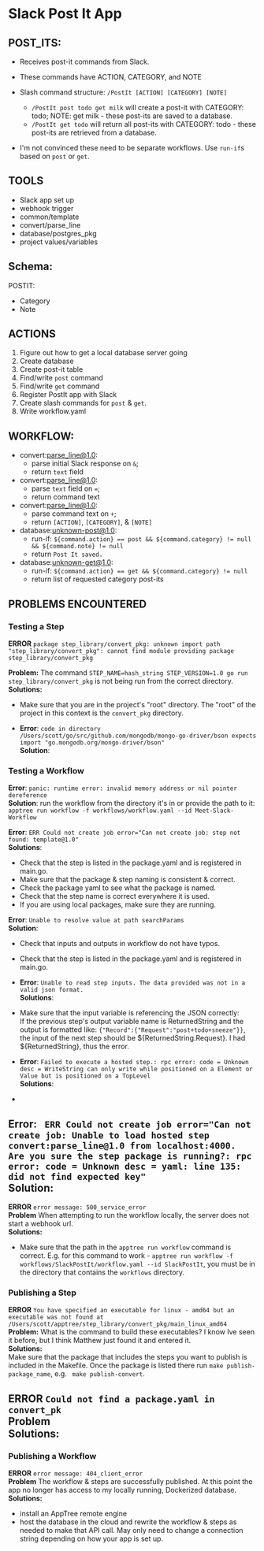 # Slack Post It App

## POST_ITS:
* Receives post-it commands from Slack.
* These commands have ACTION, CATEGORY, and NOTE
* Slash command structure: `/PostIt [ACTION] [CATEGORY] [NOTE]`
    - `/PostIt post todo get milk` will create a post-it with CATEGORY: todo; NOTE: get milk - these post-its are saved to a database.
    - `/PostIt get todo` will return all post-its with CATEGORY: todo - these post-its are retrieved from a database.

* I'm not convinced these need to be separate workflows. Use `run-if`s based on `post` or `get`.

## TOOLS
* Slack app set up
* webhook trigger
* common/template
* convert/parse_line
* database/postgres_pkg
* project values/variables

## Schema:
POSTIT:  
- Category
- Note

## ACTIONS

1. Figure out how to get a local database server going
2. Create database
3. Create post-it table
4. Find/write `post` command
5. Find/write `get` command
6. Register PostIt app with Slack
7. Create slash commands for `post` & `get`.
8. Write workflow.yaml

    
## WORKFLOW:
- convert:parse_line@1.0: 
    * parse initial Slack response on `&`; 
    * return `text` field
- convert:parse_line@1.0: 
    * parse `text` field on `=`; 
    * return command text
- convert:parse_line@1.0: 
    * parse command text on `+`; 
    * return `[ACTION]`, `[CATEGORY]`, & `[NOTE]`
- database:unknown-post@1.0:
    * run-if: `${command.action} == post && ${command.category} != null && ${command.note} != null`
    * return `Post It saved.`
- database:unknown-get@1.0:
    * run-if: `${command.action} == get && ${command.category} != null`
    * return list of requested category post-its

## PROBLEMS ENCOUNTERED

### Testing a Step
**ERROR** `package step_library/convert_pkg: unknown import path "step_library/convert_pkg": cannot find module providing package step_library/convert_pkg`

**Problem:** The command `STEP_NAME=hash_string STEP_VERSION=1.0 go run step_library/convert_pkg` is not being run from the correct directory.
**Solutions:** 
- Make sure that you are in the project's "root" directory. The "root" of the project in this context is the `convert_pkg` directory.

- **Error**: `code in directory /Users/scott/go/src/github.com/mongodb/mongo-go-driver/bson expects import "go.mongodb.org/mongo-driver/bson"`  
**Solution**: 

### Testing a Workflow
**Error**: `panic: runtime error: invalid memory address or nil pointer dereference`  
**Solution**: run the workflow from the directory it's in or provide the path to it: `apptree run workflow -f workflows/workflow.yaml --id Meet-Slack-Workflow`

**Error**: `ERR Could not create job error="Can not create job: step not found: template@1.0"`  
**Solutions**: 
- Check that the step is listed in the package.yaml and is registered in main.go.
- Make sure that the package & step naming is consistent & correct.
- Check the package yaml to see what the package is named. 
- Check that the step name is correct everywhere it is used.
- If you are using local packages, make sure they are running.

**Error**: `Unable to resolve value at path searchParams`  
**Solution**: 
- Check that inputs and outputs in workflow do not have typos.  
- Check that the step is listed in the package.yaml and is registered in main.go.

- **Error**: `Unable to read step inputs. The data provided was not in a valid json format.`  
**Solutions**: 
- Make sure that the input variable is referencing the JSON correctly:  
If the previous step's output variable name is ReturnedString and the output is formatted like: `{"Record":{"Request":"post+todo+sneeze"}}`, the input of the next step should be ${ReturnedString.Request}. I had ${ReturnedString}, thus the error.

- **Error**: `Failed to execute a hosted step.: rpc error: code = Unknown desc = WriteString can only write while positioned on a Element or Value but is positioned on a TopLevel`  
**Solutions**: 
- 

**Error**: ` ERR Could not create job error="Can not create job: Unable to load hosted step convert:parse_line@1.0 from localhost:4000. Are you sure the step package is running?: rpc error: code = Unknown desc = yaml: line 135: did not find expected key"`  
**Solution**: 
- 

**ERROR** `error message: 500_service_error`  
**Problem** When attempting to run the workflow locally, the server does not start a webhook url.  
**Solutions:**  
- Make sure that the path in the `apptree run workflow` command is correct. E.g. for this command to work - `apptree run workflow -f workflows/SlackPostIt/workflow.yaml --id SlackPostIt`, you must be in the directory that contains the `workflows` directory.

### Publishing a Step
**ERROR** `You have specified an executable for linux - amd64 but an executable was not found at /Users/scott/apptree/step_library/convert_pkg/main_linux_amd64`  
**Problem:** What is the command to build these executables? I know Ive seen it before, but I think Matthew just found it and entered it.  
**Solutions:**  
Make sure that the package that includes the steps you want to publish is included in the Makefile. Once the package is listed there run `make publish-package_name`, e.g. ` make publish-convert`.  

**ERROR** `Could not find a package.yaml in convert_pk `  
**Problem**   
**Solutions:**  
- 

### Publishing a Workflow
**ERROR**  `error message: 404_client_error`  
**Problem** The workflow & steps are successfully published. At this point the app no longer has access to my locally running, Dockerized database.  
**Solutions:**  
- install an AppTree remote engine
- host the database in the cloud and rewrite the workflow & steps as needed to make that API call. May only need to change a connection string depending on how your app is set up.